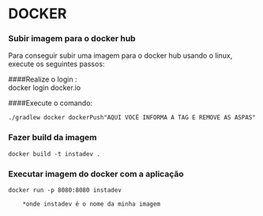 # DOCKER
### Subir imagem para o docker hub
Para conseguir subir uma imagem para o docker hub usando o linux, execute os seguintes passos:

####Realize o login :  
    docker login docker.io

####Execute o comando:

    ./gradlew docker dockerPush"AQUI VOCÊ INFORMA A TAG E REMOVE AS ASPAS"

### Fazer build da imagem 
    docker build -t instadev .

### Executar imagem do docker com a aplicação    
    docker run -p 8080:8080 instadev
        
        *onde instadev é o nome da minha imagem
